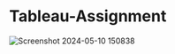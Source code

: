 # Tableau-Assignment

![Screenshot 2024-05-10 150838]([(https://public.tableau.com/views/AwesomeChocolateDashboardReport_17153243041400/Dashboard1?:language=en-US&publish=yes&:sid=&:display_count=n&:origin=viz_share_link))
